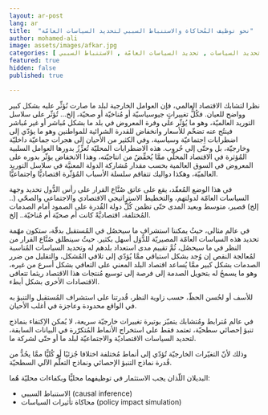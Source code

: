 ```yaml
---
layout: ar-post
lang: ar
title:  "نحو توظيف المُحاكاة والاستنباط السببي لتحديد السياسات العامّة"
author: mohamed-ali
image: assets/images/afkar.jpg
categories: [ العالم العربي , المُحاكاة , تحديد السياسات , تحديد السياسات العامّة , الاستنباط السببي ]
featured: true
hidden: false
published: true

---
```


نظرا لتشابك الاقتصاد العالمي، فإن العوامل الخارجية لبلد ما صارت تُؤثِّر عليه بشكل كبير وواضح للعيان. فكُلُّ تغييراتٍ جيوسياسيّة أو مُناخيّة أو صحيّة، إلخ... تُؤثّر على سلاسل التوريد العالميّة،
وهو ما يُؤثّر على وفرة المعروض في بلد ما بشكل مُباشر أو غير مُباشر فينتُج عنه تضخّم للأسعار وانخفاض للقدرة الشرائية للمواطنين وهو ما يؤدّي إلى اضطرابات اِجتماعيّة وسياسية،
وفي الكثير من الأحيان إلى هجرات جماعيّة داخليّة وخارجيّة، بل وحتّى إلي حُروب.
هذه الاضطرابات المحليّة تُعزِّزُ بدورها العوامل السلبية المُؤثرة في الاقتصاد المحلّي ممَّا يُخفِّضُ من انتاجيّته، وهذا الانخفاض يؤثّر بدوره على المعروض في السوق العالمية بحسب مقدار مُشاركة الدولة المعنيَّة في سلاسل التوريد العالميّة،
وهكذا دواليك تتفاقم سلسلة الأسباب المُؤثّرة اقتصاديًّا واجتماعيًّا.

في هذا الوضع المُعقّد، يقع على عاتق صُنَّاع القرار على رأس الدُّول تحديد وجهة السياسات العامّة لدولتهم، والتخطيط الاستراتيجي الاقتصادي والاجتماعي والصحّي (.. إلخ) قصير، متوسط وبعيد المدى حتّى تظمن كُلُّ دولة القُدرة
على الصمود أمام الصدمات المُختلفة، اقتصاديَّةً كانت أم صحيّة أم مُناخيّة.. إلخ.

في عالم مثالي، حيثُ يمكننا استشراف ما سيحصُل في المُستقبل بدقّة، ستكون مهّمة تحديد هذه السياسات العامّة المصيريّة للدُّوَل أسهل بكثير. حيثُ سينطلق صُنَّاع القرار من النظر في ما سيحصُل، ثُمَّ تقييم مدى استعداد بلدهم له
وتحديد السياسات المُناسبة لمُعالجة النقص إن وُجد بشكل استباقي ممَّا يُؤدّي إلى تلافي المُشكل، والتقليل من ضرر الصدمات بشكل كبير ممَّا يُساعد اقتصاد البلد المعني على التعافي بشكل أسرع من غيره،
وهو ما يسمحُ له بتحويل الصدمة إلى فرصة إلى توسيع مُنتجات هذا الاقتصاد ريثما تتعافى الاقتصادات الأخرى بشكل أبطء.

للأسف أو لحُسن الحظّ، حسب زاوية النظر، قُدرتنا على استشراف المُستقبل والتنبؤ به في الواقع محدودة وعاجزة في أغلب الأحيان.

في عالم مُترابط ومُتشابك يتميّز بوتيرة تغييرات خارجيّة سريعة، لا يُمكن الاِكتفاء بنماذج تنبؤ إحصائي سطحيّة، تعتمد فقط على استخراج الأنماط المُتكرّرة في البيانات السابقة،
لتحديد السياسات الاقتصاديّة والاجتماعيّة لبلد ما أو حتّى لشركة ما.

وذلك لأنّ التغيّرات الخارجيّة تُؤدّي إلى أنماط مُختلفة اختلافا جُزئيًا أو كُليًّا ممَّا يحُدُّ من قُدرة نماذج التنبؤ الإحصائي ونماذج التعلُّم الآلي السطحيّة.

البديلان اللّذان يجب الاستثمار في توظيفهما محليًّا وبكفاءات محليّة هُما: 
* الاستنباط السببي (causal inference)
* محاكاة تأثيرات السياسات (policy impact simulation)

